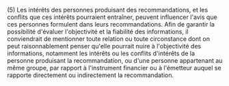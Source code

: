 (5) Les intérêts des personnes produisant des recommandations, et les conflits que ces intérêts pourraient entraîner, peuvent influencer l'avis que ces personnes formulent dans leurs recommandations. Afin de garantir la possibilité d'évaluer l'objectivité et la fiabilité des informations, il conviendrait de mentionner toute relation ou toute circonstance dont on peut raisonnablement penser qu'elle pourrait nuire à l'objectivité des informations, notamment les intérêts ou les conflits d'intérêts de la personne produisant la recommandation, ou d'une personne appartenant au même groupe, par rapport à l'instrument financier ou à l'émetteur auquel se rapporte directement ou indirectement la recommandation.
